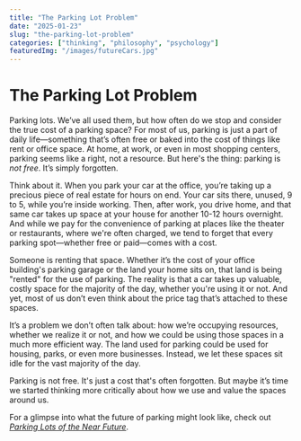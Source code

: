 ```yaml
---
title: "The Parking Lot Problem"
date: "2025-01-23"
slug: "the-parking-lot-problem"
categories: ["thinking", "philosophy", "psychology"]
featuredImg: "/images/futureCars.jpg"
---
```


# The Parking Lot Problem

Parking lots. We’ve all used them, but how often do we stop and consider the true cost of a parking space? For most of us, parking is just a part of daily life—something that’s often free or baked into the cost of things like rent or office space. At home, at work, or even in most shopping centers, parking seems like a right, not a resource. But here's the thing: parking is *not free*. It’s simply forgotten.

Think about it. When you park your car at the office, you’re taking up a precious piece of real estate for hours on end. Your car sits there, unused, 9 to 5, while you’re inside working. Then, after work, you drive home, and that same car takes up space at your house for another 10-12 hours overnight. And while we pay for the convenience of parking at places like the theater or restaurants, where we're often charged, we tend to forget that every parking spot—whether free or paid—comes with a cost.

Someone is renting that space. Whether it’s the cost of your office building's parking garage or the land your home sits on, that land is being "rented" for the use of parking. The reality is that a car takes up valuable, costly space for the majority of the day, whether you're using it or not. And yet, most of us don’t even think about the price tag that’s attached to these spaces.

It’s a problem we don’t often talk about: how we’re occupying resources, whether we realize it or not, and how we could be using those spaces in a much more efficient way. The land used for parking could be used for housing, parks, or even more businesses. Instead, we let these spaces sit idle for the vast majority of the day.

Parking is not free. It's just a cost that's often forgotten. But maybe it’s time we started thinking more critically about how we use and value the spaces around us.

For a glimpse into what the future of parking might look like, check out [*Parking Lots of the Near Future*](parking-lots-of-the-near-future).